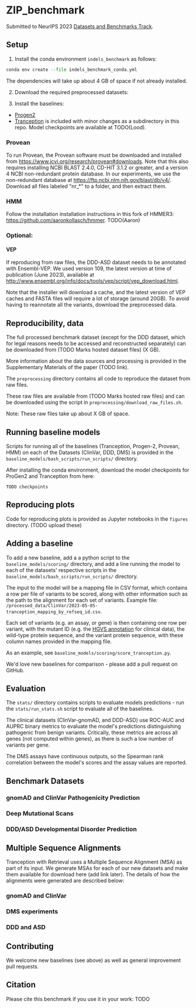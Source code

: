# ZIP_benchmark

Submitted to NeurIPS 2023 [Datasets and Benchmarks Track](https://neurips.cc/Conferences/2023/CallForDatasetsBenchmarks).

## Setup

1. Install the conda environment `indels_benchmark` as follows:

```python
conda env create --file indels_benchmark_conda.yml
```

The dependencies will take up about 4 GB of space if not already installed.

2. Download the required preprocessed datasets:

3. Install the baselines:
- [Progen2](https://github.com/salesforce/progen/tree/main/progen2)
- [Tranception](https://github.com/OATML-Markslab/Tranception) is included with minor changes as a subdirectory in this repo. Model checkpoints are available at TODO(Lood).

### Provean
To run Provean, the Provean software must be downloaded and installed from https://www.jcvi.org/research/provean#downloads. Note
that this also requires installing NCBI BLAST 2.4.0, CD-HIT 3.1.2 or greater, and a version 4 NCBI non-redundant protein database. In our experiments,
we use the non-redundant database at https://ftp.ncbi.nlm.nih.gov/blast/db/v4/. Download all files labeled "nr_*" to a folder, and then extract them.

### HMM
Follow the installation installation instructions in this fork of HMMER3: https://github.com/aaronkollasch/hmmer.
TODO(Aaron) 


### Optional:

#### VEP
If reproducing from raw files, the DDD-ASD dataset needs to be annotated with Ensembl-VEP. 
We used version 109, the latest version at time of publication (June 2023), available at http://www.ensembl.org/info/docs/tools/vep/script/vep_download.html.

Note that the installer will download a cache, and the latest version of VEP caches and FASTA files will require a lot of storage (around 20GB). To avoid having to reannotate all the variants, download the preprocessed data.



## Reproducibility, data

The full processed benchmark dataset (except for the DDD dataset, which for legal reasons needs to be accessed and reconstructed separately) can be downloaded from (TODO Marks hosted dataset files) (X GB).

More information about the data sources and processing is provided in the Supplementary Materials of the paper (TODO link).

The `preprocessing` directory contains all code to reproduce the dataset from raw files. 

These raw files are available from (TODO Marks hosted raw files) and can be downloaded using the script in `preprocessing/download_raw_files.sh`.

Note: These raw files take up about X GB of space.


## Running baseline models
Scripts for running all of the baselines (Tranception, Progen-2, Provean, HMM) on each of the Datasets (ClinVar, DDD, DMS) is provided in the `baseline_models/bash_scripts/run_scripts/` directory.

After installing the conda environment, download the model checkpoints for ProGen2 and Tranception from here:

```TODO checkpoints```

## Reproducing plots
Code for reproducing plots is provided as Jupyter notebooks in the `figures` directory. (TODO upload these)

## Adding a baseline
To add a new baseline, add a a python script to the `baseline_models/scoring/` directory, and add a line running the model to each of the datasets' respective scripts in the `baseline_models/bash_scripts/run_scripts/` directory.

The input to the model will be a mapping file in CSV format, which contains a row per file of variants to be scored, along with other information such as the path to the alignment for each set of variants. Example file: `/processed_data/ClinVar/2023-05-05-tranception_mapping_by_refseq_id.csv`.

Each set of variants (e.g. an assay, or gene) is then containing one row per variant, with the mutant ID (e.g. the [HGVS annotation](http://varnomen.hgvs.org/recommendations/protein/) for clinical data), the wild-type protein sequence, and the variant protein sequence, with these column names provided in the mapping file. 

As an example, see `baseline_models/scoring/score_tranception.py`.

We'd love new baselines for comparison - please add a pull request on GitHub.

## Evaluation

The `stats/` directory contains scripts to evaluate models predictions - run the `stats/run_stats.sh` script to evaluate all of the baselines.

The clinical datasets (ClinVar-gnomAD, and DDD-ASD) use ROC-AUC and AUPRC binary metrics to evaluate the model's predictions distinguishing pathogenic from benign variants. Critically, these metrics are across all genes (not computed within genes), as there is such a low number of variants per gene.

The DMS assays have continuous outputs, so the Spearman rank correlation between the model's scores and the assay values are reported.

## Benchmark Datasets 
### gnomAD and ClinVar Pathogenicity Prediction 
### Deep Mutational Scans 
### DDD/ASD Developmental Disorder Prediction

## Multiple Sequence Alignments
Tranception with Retrieval uses a Multiple Sequence Alignment (MSA) as part of its input. We generate MSAs for each 
of our new datasets and make them available for download here (add link later). The details of how the alignments were generated are described below:

### gnomAD and ClinVar 

### DMS experiments 

### DDD and ASD

## Contributing

We welcome new baselines (see above) as well as general improvement pull requests.

## Citation

Please cite this benchmark if you use it in your work:
TODO
